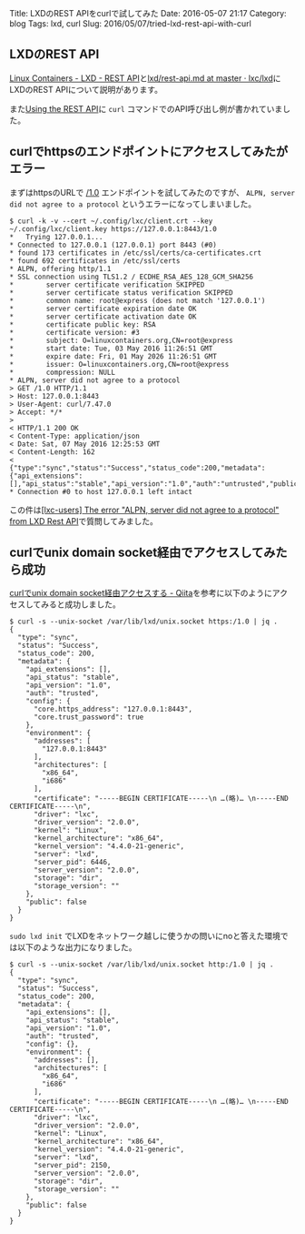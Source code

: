 Title: LXDのREST APIをcurlで試してみた
Date: 2016-05-07 21:17
Category: blog
Tags: lxd, curl
Slug: 2016/05/07/tried-lxd-rest-api-with-curl

## LXDのREST API
[Linux Containers - LXD - REST API](https://linuxcontainers.org/ja/lxd/rest-api/)と[lxd/rest-api.md at master · lxc/lxd](https://github.com/lxc/lxd/blob/master/doc/rest-api.md)にLXDのREST APIについて説明があります。

また[Using the REST API](https://github.com/lxc/lxd#using-the-rest-api)に `curl` コマンドでのAPI呼び出し例が書かれていました。

## curlでhttpsのエンドポイントにアクセスしてみたがエラー

まずはhttpsのURLで [/1.0](https://github.com/lxc/lxd/blob/master/doc/rest-api.md#10) エンドポイントを試してみたのですが、 `ALPN, server did not agree to a protocol` というエラーになってしまいました。

```
$ curl -k -v --cert ~/.config/lxc/client.crt --key ~/.config/lxc/client.key https://127.0.0.1:8443/1.0
*   Trying 127.0.0.1...
* Connected to 127.0.0.1 (127.0.0.1) port 8443 (#0)
* found 173 certificates in /etc/ssl/certs/ca-certificates.crt
* found 692 certificates in /etc/ssl/certs
* ALPN, offering http/1.1
* SSL connection using TLS1.2 / ECDHE_RSA_AES_128_GCM_SHA256
*        server certificate verification SKIPPED
*        server certificate status verification SKIPPED
*        common name: root@express (does not match '127.0.0.1')
*        server certificate expiration date OK
*        server certificate activation date OK
*        certificate public key: RSA
*        certificate version: #3
*        subject: O=linuxcontainers.org,CN=root@express
*        start date: Tue, 03 May 2016 11:26:51 GMT
*        expire date: Fri, 01 May 2026 11:26:51 GMT
*        issuer: O=linuxcontainers.org,CN=root@express
*        compression: NULL
* ALPN, server did not agree to a protocol
> GET /1.0 HTTP/1.1
> Host: 127.0.0.1:8443
> User-Agent: curl/7.47.0
> Accept: */*
>
< HTTP/1.1 200 OK
< Content-Type: application/json
< Date: Sat, 07 May 2016 12:25:53 GMT
< Content-Length: 162
<
{"type":"sync","status":"Success","status_code":200,"metadata":{"api_extensions":[],"api_status":"stable","api_version":"1.0","auth":"untrusted","public":false}}
* Connection #0 to host 127.0.0.1 left intact
```

この件は[\[lxc-users\] The error "ALPN, server did not agree to a protocol" from LXD Rest API](https://lists.linuxcontainers.org/pipermail/lxc-users/2016-May/011603.html)で質問してみました。

## curlでunix domain socket経由でアクセスしてみたら成功

[curlでunix domain socket経由アクセスする - Qiita](http://qiita.com/toritori0318/items/193df8f749a9c4bda883)を参考に以下のようにアクセスしてみると成功しました。

```
$ curl -s --unix-socket /var/lib/lxd/unix.socket https:/1.0 | jq .
{
  "type": "sync",
  "status": "Success",
  "status_code": 200,
  "metadata": {
    "api_extensions": [],
    "api_status": "stable",
    "api_version": "1.0",
    "auth": "trusted",
    "config": {
      "core.https_address": "127.0.0.1:8443",
      "core.trust_password": true
    },
    "environment": {
      "addresses": [
        "127.0.0.1:8443"
      ],
      "architectures": [
        "x86_64",
        "i686"
      ],
      "certificate": "-----BEGIN CERTIFICATE-----\n …(略)… \n-----END CERTIFICATE-----\n",
      "driver": "lxc",
      "driver_version": "2.0.0",
      "kernel": "Linux",
      "kernel_architecture": "x86_64",
      "kernel_version": "4.4.0-21-generic",
      "server": "lxd",
      "server_pid": 6446,
      "server_version": "2.0.0",
      "storage": "dir",
      "storage_version": ""
    },
    "public": false
  }
}
```

`sudo lxd init` でLXDをネットワーク越しに使うかの問いにnoと答えた環境では以下のような出力になりました。

```
$ curl -s --unix-socket /var/lib/lxd/unix.socket http:/1.0 | jq .
{
  "type": "sync",
  "status": "Success",
  "status_code": 200,
  "metadata": {
    "api_extensions": [],
    "api_status": "stable",
    "api_version": "1.0",
    "auth": "trusted",
    "config": {},
    "environment": {
      "addresses": [],
      "architectures": [
        "x86_64",
        "i686"
      ],
      "certificate": "-----BEGIN CERTIFICATE-----\n …(略)… \n-----END CERTIFICATE-----\n",
      "driver": "lxc",
      "driver_version": "2.0.0",
      "kernel": "Linux",
      "kernel_architecture": "x86_64",
      "kernel_version": "4.4.0-21-generic",
      "server": "lxd",
      "server_pid": 2150,
      "server_version": "2.0.0",
      "storage": "dir",
      "storage_version": ""
    },
    "public": false
  }
}
```
